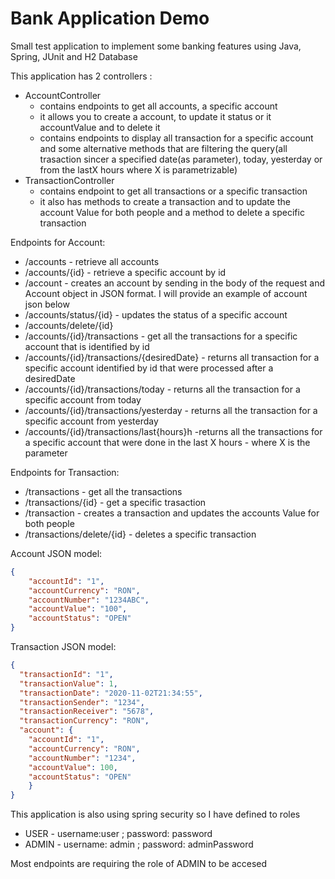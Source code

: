 # Bank Application Demo
Small test application to implement some banking features using Java, Spring, JUnit and H2 Database

This application has 2 controllers :
 - AccountController 
   - contains endpoints to get all accounts, a specific account
   - it allows you to create a account, to update it status or it accountValue and to delete it
   - contains endpoints to display all transaction for a specific account and some alternative methods that are filtering the query(all trasaction sincer a specified date(as parameter), today, yesterday or from the lastX hours where X is parametrizable)
 - TransactionController
    - contains endpoint to get all transactions or a specific transaction
    - it also has methods to create a transaction and to update the account Value for both people and a method to delete a specific transaction
    
Endpoints for Account:
  - /accounts - retrieve all accounts
  - /accounts/{id} - retrieve a specific account by id
  - /account - creates an account by sending in the body of the request and Account object in JSON format. I will provide an example of account json below 
  - /accounts/status/{id} - updates the status of a specific account
  - /accounts/delete/{id}
  - /accounts/{id}/transactions - get all the transactions for a specific account that is identified by id
  - /accounts/{id}/transactions/{desiredDate} - returns all transaction for a specific account identified by id that were processed after a desiredDate
  - /accounts/{id}/transactions/today - returns all the transaction for a specific account from today
  - /accounts/{id}/transactions/yesterday - returns all the transaction for a specific account from yesterday
  - /accounts/{id}/transactions/last{hours}h -returns all the transactions for a specific account that were done in the last X hours - where X is the parameter
  
Endpoints for Transaction:
  - /transactions - get all the transactions
  - /transactions/{id} - get a specific trasaction
  - /transaction - creates a transaction and updates the accounts Value for both people
  - /transactions/delete/{id} - deletes a specific transaction

Account JSON model:  
```json
{  
    "accountId": "1",  
    "accountCurrency": "RON",  
    "accountNumber": "1234ABC",  
    "accountValue": "100",
    "accountStatus": "OPEN"
} 
```

Transaction JSON model:
```json
{
  "transactionId": "1",
  "transactionValue": 1,
  "transactionDate": "2020-11-02T21:34:55",
  "transactionSender": "1234",
  "transactionReceiver": "5678",
  "transactionCurrency": "RON",
  "account": {  
    "accountId": "1",  
    "accountCurrency": "RON",  
    "accountNumber": "1234",  
    "accountValue": 100,
    "accountStatus": "OPEN"
    }  
}
```

This application is also using spring security so I have defined to roles
  - USER - username:user ; password: password
  - ADMIN - username: admin ; password: adminPassword
  
Most endpoints are requiring the role of ADMIN to be accesed


